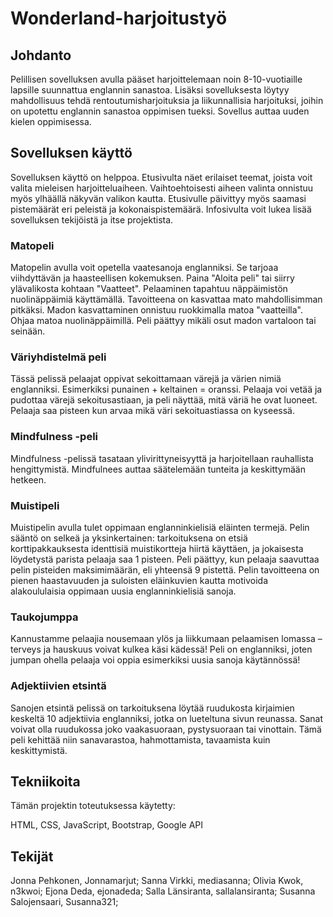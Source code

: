 # Wonderland-harjoitustyö

## Johdanto

Pelillisen sovelluksen avulla pääset harjoittelemaan noin 8-10-vuotiaille lapsille suunnattua englannin sanastoa. Lisäksi sovelluksesta löytyy mahdollisuus tehdä rentoutumisharjoituksia ja liikunnallisia harjoituksi, joihin on upotettu englannin sanastoa oppimisen tueksi. Sovellus auttaa uuden kielen oppimisessa.

## Sovelluksen käyttö

Sovelluksen käyttö on helppoa. Etusivulta näet erilaiset teemat, joista voit valita mieleisen harjoitteluaiheen. Vaihtoehtoisesti aiheen valinta onnistuu myös ylhäällä näkyvän valikon kautta. Etusivulle päivittyy myös saamasi pistemäärät eri peleistä ja kokonaispistemäärä. Infosivulta voit lukea lisää sovelluksen tekijöistä ja itse projektista.

### Matopeli

Matopelin avulla voit opetella vaatesanoja englanniksi. Se tarjoaa viihdyttävän ja haasteellisen kokemuksen. Paina "Aloita peli" tai siirry ylävalikosta kohtaan "Vaatteet". Pelaaminen tapahtuu näppäimistön nuolinäppäimiä käyttämällä. Tavoitteena on kasvattaa mato mahdollisimman pitkäksi. Madon kasvattaminen onnistuu ruokkimalla matoa "vaatteilla". Ohjaa matoa nuolinäppäimillä. Peli päättyy mikäli osut madon vartaloon tai seinään.


### Väriyhdistelmä peli

Tässä pelissä pelaajat oppivat sekoittamaan värejä ja värien nimiä englanniksi. Esimerkiksi punainen + keltainen = oranssi.
Pelaaja voi vetää ja pudottaa värejä sekoitusastiaan, ja peli näyttää, mitä väriä he ovat luoneet. 
Pelaaja saa pisteen kun arvaa mikä väri sekoituastiassa on kyseessä.

### Mindfulness -peli

Mindfulness -pelissä tasataan ylivirittyneisyyttä ja harjoitellaan rauhallista hengittymistä. Mindfulnees auttaa säätelemään tunteita ja keskittymään hetkeen. 

### Muistipeli

Muistipelin avulla tulet oppimaan englanninkielisiä eläinten termejä. Pelin sääntö on selkeä ja yksinkertainen: tarkoituksena on etsiä korttipakkauksesta identtisiä muistikortteja hiirtä käyttäen, ja jokaisesta löydetystä parista pelaaja saa 1 pisteen. Peli päättyy, kun pelaaja saavuttaa pelin pisteiden maksimimäärän, eli yhteensä 9 pistettä. Pelin tavoitteena on pienen haastavuuden ja suloisten eläinkuvien kautta motivoida alakoululaisia oppimaan uusia englanninkielisiä sanoja. 

### Taukojumppa

Kannustamme pelaajia nousemaan ylös ja liikkumaan pelaamisen lomassa – terveys ja hauskuus voivat kulkea käsi kädessä! Peli on englanniksi, joten jumpan ohella pelaaja voi oppia esimerkiksi uusia sanoja käytännössä! 

### Adjektiivien etsintä

Sanojen etsintä pelissä on tarkoituksena löytää ruudukosta kirjaimien keskeltä 10 adjektiivia englanniksi, jotka on lueteltuna sivun reunassa. Sanat voivat olla ruudukossa joko vaakasuoraan, pystysuoraan tai vinottain. Tämä peli kehittää niin sanavarastoa, hahmottamista, tavaamista kuin keskittymistä. 

## Tekniikoita

Tämän projektin toteutuksessa käytetty: 

HTML,
CSS,
JavaScript,
Bootstrap,
Google API

## Tekijät

Jonna Pehkonen, Jonnamarjut;
Sanna Virkki, mediasanna;
Olivia Kwok, n3kwoi;
Ejona Deda, ejonadeda;
Salla Länsiranta, sallalansiranta;
Susanna Salojensaari, Susanna321;
